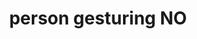 ---
layout: smileys&emotion
title: person gesturing NO
emoji: person_gesturing_no
permalink: 🙅.html
image: assets/img/3moji/person_gesturing_no.png
---